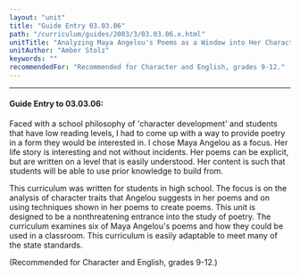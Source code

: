 ```yaml
---
layout: "unit"
title: "Guide Entry 03.03.06"
path: "/curriculum/guides/2003/3/03.03.06.x.html"
unitTitle: "Analyzing Maya Angelou's Poems as a Window into Her Character"
unitAuthor: "Amber Stolz"
keywords: ""
recommendedFor: "Recommended for Character and English, grades 9-12."
---
```

<body>
<hr/>
<h4>
Guide Entry to 03.03.06:
</h4>
<p>
Faced with a school philosophy of 'character development' and students that have low reading levels, I had to come up with a way to provide poetry in a form they would be interested in. I chose Maya Angelou as a focus.  Her life story is interesting and not without incidents.  Her poems can be explicit, but are written on a level that is easily understood.  Her content is such that students will be able to use prior knowledge to build from.
</p>
<p>
This curriculum was written for students in high school.  The focus is on the analysis of character traits that Angelou suggests in her poems and on using techniques shown in her poems to create poems.  This unit is designed to be a nonthreatening entrance into the study of poetry.  The curriculum examines six of Maya Angelou's poems and how they could be used in a classroom.  This curriculum is easily adaptable to meet many of the state standards.
</p>
<p>
(Recommended for Character and English, grades 9-12.)
</p>
</body>